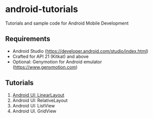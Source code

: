 # android-tutorials
Tutorials and sample code for Android Mobile Development

## Requirements
- Android Studio (https://developer.android.com/studio/index.html)
- Crafted for API 21 (Kitkat) and above
- Optional: Genymotion for Android emulator (https://www.genymotion.com)

## Tutorials
1. [Android UI: LinearLayout](https://docs.google.com/a/delasalle.ph/document/d/1gHGpiQlLd9bsOlYc6ezHBPFYuKaErlAX8Jqj8xOsNeI/edit?usp=sharing)
2. Android UI: RelativeLayout
3. Android UI: ListView
4. Android UI. GridView
